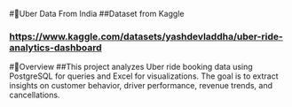 #🚖Uber Data From India 
##Dataset from Kaggle
### https://www.kaggle.com/datasets/yashdevladdha/uber-ride-analytics-dashboard
#📌Overview
##This project analyzes Uber ride booking data using PostgreSQL for queries and Excel for visualizations.
The goal is to extract insights on customer behavior, driver performance, revenue trends, and cancellations.
